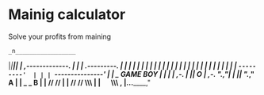# Mainig calculator
Solve your profits from maining

    _n_________________
  |_|_______________|_|
  |  ,-------------.  |
  | |  .---------.  | |
  | |  |         |  | |
  | |  |         |  | |
  | |  |         |  | |
  | |  |         |  | |
  | |  `---------'  | |
  | `---------------' |
  |   _ GAME BOY      |
  | _| |_         ,-. |
  ||_ O _|   ,-. "._,"|
  |  |_|    "._,"   A |
  |    _  _    B      | 
  |   // //           |
  |  // //    \\\\\\  |
  |  `  `      \\\\\\ ,
  |________...______,"
